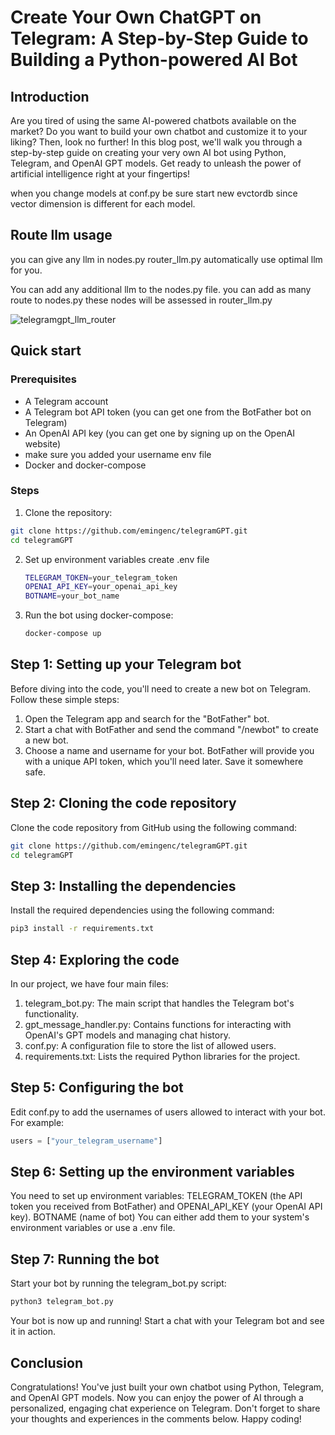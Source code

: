 # Create Your Own ChatGPT on Telegram: A Step-by-Step Guide to Building a Python-powered AI Bot

## Introduction

Are you tired of using the same AI-powered chatbots available on the market? Do you want to build your own chatbot and customize it to your liking? Then, look no further! In this blog post, we'll walk you through a step-by-step guide on creating your very own AI bot using Python, Telegram, and OpenAI GPT models. Get ready to unleash the power of artificial intelligence right at your fingertips!

when you change models at conf.py be sure start new evctordb since vector dimension is different for each model.

## Route llm usage

you can give any llm in nodes.py router_llm.py automatically use optimal llm for you.

You can add any additional llm to the nodes.py file. 
you can add as many route to nodes.py these nodes will be assessed in router_llm.py

![telegramgpt_llm_router](https://github.com/user-attachments/assets/ff5af371-d23b-408f-981f-678f5ad5ac50)




## Quick start

### Prerequisites

- A Telegram account
- A Telegram bot API token (you can get one from the BotFather bot on Telegram)
- An OpenAI API key (you can get one by signing up on the OpenAI website)
- make sure you added your username env file
- Docker and docker-compose

### Steps

1. Clone the repository:

```bash
git clone https://github.com/emingenc/telegramGPT.git
cd telegramGPT
```

2. Set up environment variables create .env file
    
    ```bash
    TELEGRAM_TOKEN=your_telegram_token
    OPENAI_API_KEY=your_openai_api_key
    BOTNAME=your_bot_name
    ```

3. Run the bot using docker-compose:
    
    ```bash
    docker-compose up
    ```



## Step 1: Setting up your Telegram bot

Before diving into the code, you'll need to create a new bot on Telegram. Follow these simple steps:

1. Open the Telegram app and search for the "BotFather" bot.
2. Start a chat with BotFather and send the command "/newbot" to create a new bot.
3. Choose a name and username for your bot. BotFather will provide you with a unique API token, which you'll need later. Save it somewhere safe.

## Step 2: Cloning the code repository

Clone the code repository from GitHub using the following command:

```bash
git clone https://github.com/emingenc/telegramGPT.git
cd telegramGPT
```

## Step 3: Installing the dependencies  

Install the required dependencies using the following command:

```bash
pip3 install -r requirements.txt
```

## Step 4: Exploring the code

In our project, we have four main files:

1. telegram_bot.py: The main script that handles the Telegram bot's functionality.
2. gpt_message_handler.py: Contains functions for interacting with OpenAI's GPT models and managing chat history.
3. conf.py: A configuration file to store the list of allowed users.
4. requirements.txt: Lists the required Python libraries for the project.

## Step 5: Configuring the bot

Edit conf.py to add the usernames of users allowed to interact with your bot. For example:


``` python
users = ["your_telegram_username"]
```

## Step 6: Setting up the environment variables


You need to set up environment variables: TELEGRAM_TOKEN (the API token you received from BotFather) and OPENAI_API_KEY (your OpenAI API key). BOTNAME (name of bot)
You can either add them to your system's environment variables or use a .env file. 

## Step 7: Running the bot

Start your bot by running the telegram_bot.py script:

```bash
python3 telegram_bot.py
```

Your bot is now up and running! Start a chat with your Telegram bot and see it in action.

## Conclusion

Congratulations! You've just built your own chatbot using Python, Telegram, and OpenAI GPT models. Now you can enjoy the power of AI through a personalized, engaging chat experience on Telegram. Don't forget to share your thoughts and experiences in the comments below. Happy coding!
